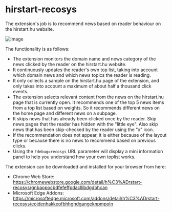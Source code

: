 # hirstart-recosys
The extension's job is to recommend news based on reader behaviour on the hirstart.hu website.

![image](https://github.com/user-attachments/assets/031964a6-46fb-4e4e-ad26-b2781d707cf1)

The functionality is as follows:
- The extension monitors the domain name and news category of the news clicked by the reader on the hirstart.hu website.
- It continuously updates the reader's own top list, taking into account which domain news and which news topics the reader is reading.
- It only collects a sample on the hirstart.hu page of the extension, and only takes into account a maximum of about half a thousand click events.
- The extension selects relevant content from the news on the hirstart.hu page that is currently open. It recommends one of the top 5 news items from a top list based on weights. So it recommends different news on the home page and different news on a subpage.
- It skips news that has already been clicked once by the reader. Skip news pages that the reader has hidden with the "little eye". Also skip news that has been skip-checked by the reader using the "x" icon.
- If the recommendation does not appear, it is either because of the layout type or because there is no news to recommend based on previous clicks.
- Using the `?debug=recosys` URL parameter will display a mini information panel to help you understand how your own toplist works.

The extension can be downloaded and installed for your browser from here:
- Chrome Web Store: https://chromewebstore.google.com/detail/h%C3%ADrstart-recosys/gnbaopocbdfefeffpdacllibdgdbhcan
- Microsoft Edge Addons: https://microsoftedge.microsoft.com/addons/detail/h%C3%ADrstart-recosys/eojdenhakkeofbhhghdgangeknpmpoln

